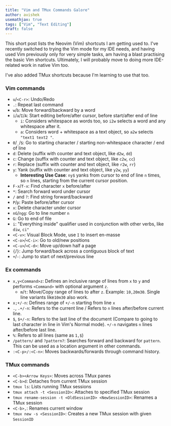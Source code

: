 ```yaml
---
title: "Vim and TMux Commands Galore"
author: avishek
usemathjax: true
tags: ["Vim", "Text Editing"]
draft: false
---
```


This short post lists the Neovim (Vim) shortcuts I am getting used to. I've recently switched to trying the Vim mode for my IDE needs, and having used Vim previously only for very simple tasks, am having a blast practising the basic Vim shortcuts. Ultimately, I will probably move to doing more IDE-related work in native Vim too.

I've also added TMux shortcuts because I'm learning to use that too.

### Vim commands
- ```u```/```<C-r>```: Undo/Redo
- ```.```: Repeat last command
- ```w```/```b```: Move forward/backward by a word
- ```i```/```a```/```I```/```A```: Start editing before/after cursor, before start/after end of line
  - ```i```: Considers whitespace as words too, so ```i2w``` selects a word and any whitespace after it.
  - ```a```: Considers word + whitespace as a text object, so ```a2w``` selects ```"text1 text2 "```.
- ```0```/```_```/```$```: Go to starting character / starting non-whitespace character / end of line
- ```d```: Delete (suffix with counter and text object, like ```d2w```, ```dd```) 
- ```c```: Change (suffix with counter and text object, like ```c2w```, ```cc```) 
- ```r```: Replace (suffix with counter and text object, like ```r2w```, ```rr```)
- ```y```: Yank (suffix with counter and text object, like ```y2w```, ```yy```) 
    - **Interesting Use Case**: ```ny$``` yanks from cursor to end of line ```n``` times, so ```n``` lines, starting from the current cursor position.
- ```F-x```/```f-x```: Find character ```x``` before/after
- ```*```: Search forward word under cursor
- ```/``` and ```?```: Find string forward/backward
- ```P```/```p```: Paste before/after cursor
- ```x```: Delete character under cursor
- ```nG```/```ngg```: Go to line number ```n```
- ```G```: Go to end of file
- ```i```: "Everything inside" qualifier used in conjunction with other verbs, like ```diw```, ```ci"```
- ```<C-v>```: Visual Block Mode, use ```I``` to insert en-masse
- ```<C-o>```/```<C-i>```: Go to old/new positions
- ```<C-u>```/```<C-d>```: Move up/down half a page
- ```{```/```}```: Jump forward/back across a contiguous block of text
- ```+```/```-```: Jump to start of next/previous line

### Ex commands

- ```x,y<Command>z```: Defines an inclusive range of lines from ```x``` to ```y``` and performs ```<Command>``` with optional argument ```z```.
  - ```m```/```t```: Move/Copy range of lines to after ```z```. Example: ```10,20m30```. Single line variants like```10m30``` also work.
- ```x;+/-n```: Defines range of ```+/-n``` starting from line ```x```
- ```.```, ```.+/-n```: Refers to the current line / Refers to ```n``` lines after/before current line.
- ```$```, ```$+/-n```: Refers to the last line of the document (Compare to going to last character in line in Vim's Normal mode). ```+/-n``` navigates ```n``` lines after/before last line.
- ```%```: Refers to all lines (same as ```1,$```)
- ```/pattern/``` and ```?pattern?```: Searches forward and backward for ```pattern```. This can be used as a location argument in other commands.
- ```:<C-p>/:<C-n>```: Moves backwards/forwards through command history.

### TMux commands

- ```<C-b><Arrow Keys>```: Moves across TMux panes
- ```<C-b>d```: Detaches from current TMux session
- ```tmux ls```: Lists running TMux sessions
- ```tmux attach -t <SessionID>```: Attaches to specified TMux session
- ```tmux rename-session -t <OldSessionID> <NewSessionID>```: Renames a TMux session
- ```<C-b>,```: Renames current window
- ```tmux new -s <SessionID>```: Creates a new TMux session with given ```SessionID```
